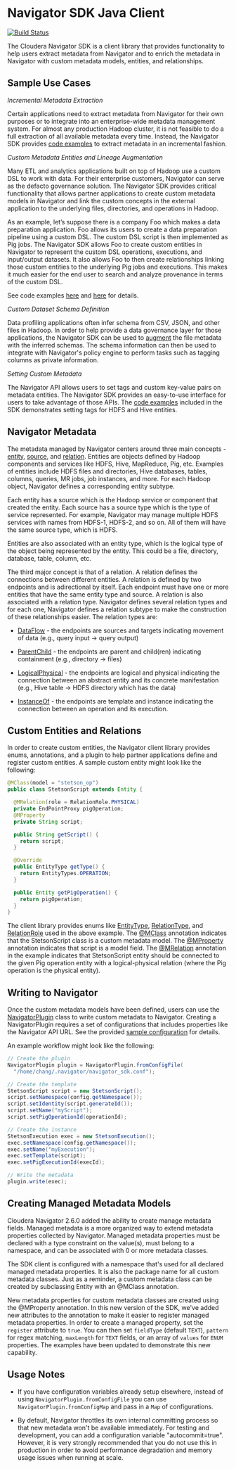 Navigator SDK Java Client
=========================

[![Build Status](https://travis-ci.org/cloudera/navigator-sdk.svg?branch=master)](https://travis-ci.org/cloudera/navigator-sdk)

The Cloudera Navigator SDK is a client library that provides functionality to
help users extract metadata from Navigator and to enrich the metadata in
Navigator with custom metadata models, entities, and relationships.

Sample Use Cases
----------------

*Incremental Metadata Extraction*

Certain applications need to extract metadata from Navigator for their own
 purposes or to integrate into an enterprise-wide metadata management system.
 For almost any production Hadoop cluster, it is not feasible to do a full
  extraction of all available metadata every time. Instead, the Navigator SDK
  provides [code examples](examples/src/main/java/com/cloudera/nav/sdk/examples/extraction/IncrementalExtraction.java)
  to extract metadata in an incremental fashion.

*Custom Metadata Entities and Lineage Augmentation*

Many ETL and analytics applications built on top of Hadoop use a custom DSL to
work with data. For their enterprise customers, Navigator can serve as the
defacto governance solution. The Navigator SDK provides critical functionality
that allows partner applications to create custom metadata models in Navigator
and link the custom concepts in the external application to the underlying
files, directories, and operations in Hadoop.

As an example, let’s suppose there is a company Foo which makes a data
preparation application. Foo allows its users to create a data preparation
pipeline using a custom DSL. The custom DSL script is then implemented as Pig
jobs. The Navigator SDK allows Foo to create custom entities in Navigator
to represent the custom DSL operations, executions, and input/output datasets.
It also allows Foo to then create relationships linking those custom
entities to the underlying Pig jobs and executions. This makes it much easier
for the end user to search and analyze provenance in terms of the custom DSL.

See code examples [here](examples/src/main/java/com/cloudera/nav/sdk/examples/lineage)
and [here](examples/src/main/java/com/cloudera/nav/sdk/examples/lineage2)
 for details.

*Custom Dataset Schema Definition*

Data profiling applications often infer schema from CSV, JSON, and other files
in Hadoop. In order to help provide a data governance layer for those
 applications, the Navigator SDK can be used to [augment](examples/src/main/java/com/cloudera/nav/sdk/examples/schema)
 the file metadata with the inferred schemas. The schema information can then
 be used to integrate with Navigator's policy engine to perform tasks such as
  tagging columns as private information.

*Setting Custom Metadata*

The Navigator API allows users to set tags and custom key-value pairs on
metadata entities. The Navigator SDK provides an easy-to-use interface for users
 to take advantage of those APIs. The [code examples](examples/src/main/java/com/cloudera/nav/sdk/examples/tags)
 included in the SDK demonstrates setting tags for HDFS and Hive entities.


Navigator Metadata
------------------

The metadata managed by Navigator centers around three main concepts -
[entity](model/src/main/java/com/cloudera/nav/sdk/model/entities/Entity.java),
[source](model/src/main/java/com/cloudera/nav/sdk/model/Source.java),
and [relation](model/src/main/java/com/cloudera/nav/sdk/model/relations/Relation.java).
Entities are objects defined by Hadoop components and
services like HDFS, Hive, MapReduce, Pig, etc. Examples of entities include
HDFS files and directories, Hive databases, tables, columns, queries, MR jobs,
job instances, and more. For each Hadoop object, Navigator defines a
corresponding entity subtype.

Each entity has a source which is the Hadoop service or component that created
the entity. Each source has a source type which is the type of service
represented. For example, Navigator may manage multiple HDFS services with names
 from HDFS-1, HDFS-2, and so on. All of them will have the same source type, which
  is HDFS.

Entities are also associated with an entity type, which is the logical type of
the object being represented by the entity. This could be a file, directory,
database, table, column, etc.

The third major concept is that of a relation. A relation defines the
connections between different entities. A relation is defined by two
endpoints and is adirectional by itself. Each endpoint must have one or more
entities that have the same entity type and source. A relation is also
associated with a relation type. Navigator defines several relation types and
for each one, Navigator defines a relation subtype to make the construction of
these relationships easier. The relation types are:

- [DataFlow](model/src/main/java/com/cloudera/nav/sdk/model/relations/DataFlowRelation.java) -
the endpoints are sources and targets indicating movement of data
(e.g., query input -> query output)

- [ParentChild](model/src/main/java/com/cloudera/nav/sdk/model/relations/ParentChildRelation.java) -
the endpoints are parent and child(ren) indicating containment
(e.g., directory -> files)

- [LogicalPhysical](model/src/main/java/com/cloudera/nav/sdk/model/relations/LogicalPhysicalRelation.java) -
the endpoints are logical and physical indicating the
connection between an abstract entity and its concrete manifestation (e.g.,
Hive table -> HDFS directory which has the data)

- [InstanceOf](model/src/main/java/com/cloudera/nav/sdk/model/relations/InstanceOfRelation.java) -
the endpoints are template and instance indicating the connection
between an operation and its execution.



Custom Entities and Relations
-----------------------------

In order to create custom entities, the Navigator client library provides enums,
annotations, and a plugin to help partner applications define and register custom
entities. A sample custom entity might look like the following:

```java
@MClass(model = "stetson_op")
public class StetsonScript extends Entity {

  @MRelation(role = RelationRole.PHYSICAL)
  private EndPointProxy pigOperation;
  @MProperty
  private String script;

  public String getScript() {
    return script;
  }

  @Override
  public EntityType getType() {
    return EntityTypes.OPERATION;
  }

  public Entity getPigOperation() {
    return pigOperation;
  }
}
```

The client library provides enums like
[EntityType](model/src/main/java/com/cloudera/nav/sdk/model/entities/EntityType.java),
[RelationType](model/src/main/java/com/cloudera/nav/sdk/model/relations/RelationType.java),
and [RelationRole](model/src/main/java/com/cloudera/nav/sdk/model/relations/RelationRole.java) used in the above example.
The [@MClass](model/src/main/java/com/cloudera/nav/sdk/model/annotations/MClass.java)
annotation indicates that the StetsonScript class is a custom metadata model.
The [@MProperty](model/src/main/java/com/cloudera/nav/sdk/model/annotations/MProperty.java)
annotation indicates that script is a model field. The
[@MRelation](model/src/main/java/com/cloudera/nav/sdk/model/annotations/MRelation.java)
annotation in the example indicates that StetsonScript entity should be
connected to the given Pig operation entity with a logical-physical relation
(where the Pig operation is the physical entity).



Writing to Navigator
--------------------

Once the custom metadata models have been defined, users can use the
[NavigatorPlugin](client/src/main/java/com/cloudera/nav/sdk/client/NavigatorPlugin.java)
class to write custom metadata to Navigator. Creating a NavigatorPlugin requires
a set of configurations that includes properties like the Navigator API URL. See
the provided [sample configuration](examples/src/main/resources/sample.conf)
for details.

An example workflow might look like the following:

```java
// Create the plugin
NavigatorPlugin plugin = NavigatorPlugin.fromConfigFile(
  "/home/chang/.navigator/navigator_sdk.conf");

// Create the template
StetsonScript script = new StetsonScript();
script.setNamespace(config.getNamespace());
script.setIdentity(script.generateId());
script.setName("myScript");
script.setPigOperationId(operationId);

// Create the instance
StetsonExecution exec = new StetsonExecution();
exec.setNamespace(config.getNamespace());
exec.setName("myExecution");
exec.setTemplate(script);
exec.setPigExecutionId(execId);

// Write the metadata
plugin.write(exec);
```



Creating Managed Metadata Models
--------------------------------

Cloudera Navigator 2.6.0 added the ability to create manage metadata fields.
Managed metadata is a more organized way to extend metadata properties collected
by Navigator. Managed metadata properties must be declared with a type
constraint on the value(s), must belong to a namespace, and can be associated
with 0 or more metadata classes.

The SDK client is configured with a namespace that's used for all declared
managed metadata properties. It is also the package name for all custom metadata
classes. Just as a reminder, a custom metadata class can be created by
subclassing Entity with an @MClass annotation.

New metadata properties for custom metadata classes are created using the
@MProperty annotation. In this new version of the SDK, we've added new
attributes to the annotation to make it easier to register managed metadata
properties. In order to create a managed property, set the `register` attribute
to `true`. You can then set `fieldType` (default `TEXT`), `pattern` for regex
matching, `maxLength` for `TEXT` fields, or an array of `values` for `ENUM`
properties. The examples have been updated to demonstrate this new capability.



Usage Notes
-----------

- If you have configuration variables already setup elsewhere, instead of using
`NavigatorPlugin.fromConfigFile` you can use `NavigatorPlugin.fromConfigMap` and
 pass in a `Map` of configurations.

- By default, Navigator throttles its own internal committing process so that
  new metadata won't be available immediately. For testing and development,
  you can add a configuration variable "autocommit=true". However, it is very
  strongly recommended that you do not use this in production in order to avoid
  performance degradation and memory usage issues when running at scale.